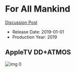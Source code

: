 # For All Mankind

[Discussion Post](https://www.avsforum.com/threads/bass-eq-for-filtered-movies.2995212/post-58792374)

* Release Date: 2019-01-01
* Production Year: 2019

## AppleTV DD+ATMOS

![img 0](https://i.imgur.com/xtRB5mA.jpg)


